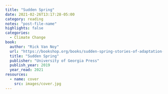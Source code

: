 ```yaml
---
title: "Sudden Spring"
date: 2021-02-26T13:17:28-05:00
category: reading
notes: "post-file-name"
highlights: false
categories:
  - Climate Change
book:
  author: "Rick Van Noy"
  url: "https://bookshop.org/books/sudden-spring-stories-of-adaptation-in-a-climate-changed-south/9780820354361"
  title: "Sudden Spring"
  publisher: "University of Georgia Press"
  publish_year: 2019
  year_read: 2021
resources:
  - name: cover
    src: images/cover.jpg
---
```


